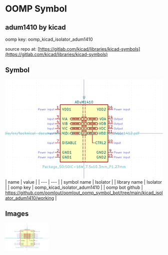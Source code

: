 # OOMP Symbol  
## adum1410  by kicad  
  
oomp key: oomp_kicad_isolator_adum1410  
  
source repo at: [https://gitlab.com/kicad/libraries/kicad-symbols](https://gitlab.com/kicad/libraries/kicad-symbols)  
## Symbol  
  
[![working.png](working_600.png)](working.png)  
| name | value | 
| --- | --- | 
| symbol name | Isolator | 
| library name | Isolator | 
| oomp key | oomp_kicad_isolator_adum1410 | 
| oomp bot github | https://github.com/oomlout/oomlout_oomp_symbol_bot/tree/main/kicad_isolator_adum1410/working | 
## Images  
  
[![working.png](working_140.png)](working.png)  
